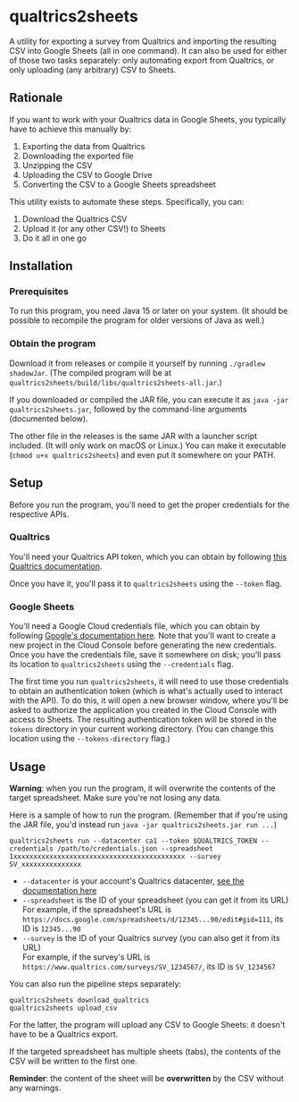 qualtrics2sheets
================
A utility for exporting a survey from Qualtrics and importing the resulting CSV into Google Sheets
(all in one command).
It can also be used for either of those two tasks separately:
only automating export from Qualtrics,
or only uploading (any arbitrary) CSV to Sheets.

Rationale
---------
If you want to work with your Qualtrics data in Google Sheets, you typically have to achieve this manually by:

1. Exporting the data from Qualtrics
2. Downloading the exported file
3. Unzipping the CSV
4. Uploading the CSV to Google Drive
5. Converting the CSV to a Google Sheets spreadsheet

This utility exists to automate these steps.
Specifically, you can:

1. Download the Qualtrics CSV
2. Upload it (or any other CSV!) to Sheets
3. Do it all in one go


Installation
------------

### Prerequisites
To run this program, you need Java 15 or later on your system.
(It should be possible to recompile the program for older versions of Java as well.)

### Obtain the program
Download it from releases or compile it yourself by running `./gradlew shadowJar`.
(The compiled program will be at `qualtrics2sheets/build/libs/qualtrics2sheets-all.jar`.)

If you downloaded or compiled the JAR file, you can execute it as `java -jar qualtrics2sheets.jar`, followed by the command-line arguments (documented below).

The other file in the releases is the same JAR with a launcher script included.
(It will only work on macOS or Linux.)
You can make it executable (`chmod u+x qualtrics2sheets`) and even put it somewhere on your PATH.


Setup
-----
Before you run the program, you'll need to get the proper credentials for the respective APIs.

### Qualtrics
You'll need your Qualtrics API token, which you can obtain by following
[this Qualtrics documentation](https://api.qualtrics.com/guides/docs/Instructions/api-key-authentication.md).

Once you have it, you'll pass it to `qualtrics2sheets` using the `--token` flag.

### Google Sheets
You'll need a Google Cloud credentials file, which you can obtain by following
[Google's documentation here](https://developers.google.com/workspace/guides/create-credentials#desktop).
Note that you'll want to create a new project in the Cloud Console before generating the new credentials.
Once you have the credentials file, save it somewhere on disk; you'll pass its location to `qualtrics2sheets` using the `--credentials` flag.

The first time you run `qualtrics2sheets`, it will need to use those credentials to obtain an authentication token (which is what's actually used to interact with the API).
To do this, it will open a new browser window, where you'll be asked to authorize the application you created in the Cloud Console with access to Sheets.
The resulting authentication token will be stored in the `tokens` directory in your current working directory. (You can change this location using the `--tokens-directory` flag.)


Usage
-----
**Warning**:
when you run the program, it will overwrite the contents of the target spreadsheet.
Make sure you're not losing any data.

Here is a sample of how to run the program.
(Remember that if you're using the JAR file, you'd instead run `java -jar qualtrics2sheets.jar run ...`)

    qualtrics2sheets run --datacenter ca1 --token $QUALTRICS_TOKEN --credentials /path/to/credentials.json --spreadsheet 1xxxxxxxxxxxxxxxxxxxxxxxxxxxxxxxxxxxxxxxxxxx --survey SV_xxxxxxxxxxxxxxx

- `--datacenter` is your account's Qualtrics datacenter, [see the documentation here](https://api.qualtrics.com/guides/docs/Instructions/base-url-and-datacenter-ids.md)
- `--spreadsheet` is the ID of your spreadsheet (you can get it from its URL)  
  For example, if the spreadsheet's URL is `https://docs.google.com/spreadsheets/d/12345...90/edit#gid=111`, its ID is `12345...90`
- `--survey` is the ID of your Qualtrics survey (you can also get it from its URL)  
  For example, if the survey's URL is `https://www.qualtrics.com/surveys/SV_1234567/`, its ID is `SV_1234567`


You can also run the pipeline steps separately:

    qualtrics2sheets download_qualtrics
    qualtrics2sheets upload_csv

For the latter, the program will upload any CSV to Google Sheets:
it doesn't have to be a Qualtrics export.

If the targeted spreadsheet has multiple sheets (tabs), the contents of the CSV will be written to the first one.

**Reminder**: the content of the sheet will be **overwritten** by the CSV without any warnings.
